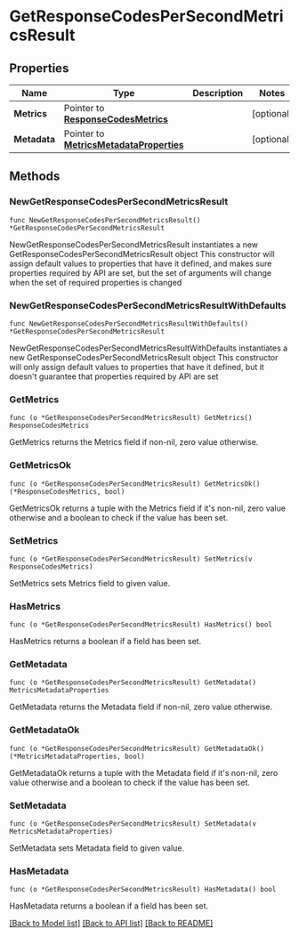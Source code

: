 # GetResponseCodesPerSecondMetricsResult

## Properties

Name | Type | Description | Notes
------------ | ------------- | ------------- | -------------
**Metrics** | Pointer to [**ResponseCodesMetrics**](ResponseCodesMetrics.md) |  | [optional] 
**Metadata** | Pointer to [**MetricsMetadataProperties**](MetricsMetadataProperties.md) |  | [optional] 

## Methods

### NewGetResponseCodesPerSecondMetricsResult

`func NewGetResponseCodesPerSecondMetricsResult() *GetResponseCodesPerSecondMetricsResult`

NewGetResponseCodesPerSecondMetricsResult instantiates a new GetResponseCodesPerSecondMetricsResult object
This constructor will assign default values to properties that have it defined,
and makes sure properties required by API are set, but the set of arguments
will change when the set of required properties is changed

### NewGetResponseCodesPerSecondMetricsResultWithDefaults

`func NewGetResponseCodesPerSecondMetricsResultWithDefaults() *GetResponseCodesPerSecondMetricsResult`

NewGetResponseCodesPerSecondMetricsResultWithDefaults instantiates a new GetResponseCodesPerSecondMetricsResult object
This constructor will only assign default values to properties that have it defined,
but it doesn't guarantee that properties required by API are set

### GetMetrics

`func (o *GetResponseCodesPerSecondMetricsResult) GetMetrics() ResponseCodesMetrics`

GetMetrics returns the Metrics field if non-nil, zero value otherwise.

### GetMetricsOk

`func (o *GetResponseCodesPerSecondMetricsResult) GetMetricsOk() (*ResponseCodesMetrics, bool)`

GetMetricsOk returns a tuple with the Metrics field if it's non-nil, zero value otherwise
and a boolean to check if the value has been set.

### SetMetrics

`func (o *GetResponseCodesPerSecondMetricsResult) SetMetrics(v ResponseCodesMetrics)`

SetMetrics sets Metrics field to given value.

### HasMetrics

`func (o *GetResponseCodesPerSecondMetricsResult) HasMetrics() bool`

HasMetrics returns a boolean if a field has been set.

### GetMetadata

`func (o *GetResponseCodesPerSecondMetricsResult) GetMetadata() MetricsMetadataProperties`

GetMetadata returns the Metadata field if non-nil, zero value otherwise.

### GetMetadataOk

`func (o *GetResponseCodesPerSecondMetricsResult) GetMetadataOk() (*MetricsMetadataProperties, bool)`

GetMetadataOk returns a tuple with the Metadata field if it's non-nil, zero value otherwise
and a boolean to check if the value has been set.

### SetMetadata

`func (o *GetResponseCodesPerSecondMetricsResult) SetMetadata(v MetricsMetadataProperties)`

SetMetadata sets Metadata field to given value.

### HasMetadata

`func (o *GetResponseCodesPerSecondMetricsResult) HasMetadata() bool`

HasMetadata returns a boolean if a field has been set.


[[Back to Model list]](../README.md#documentation-for-models) [[Back to API list]](../README.md#documentation-for-api-endpoints) [[Back to README]](../README.md)


